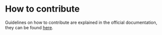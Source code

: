# How to contribute

Guidelines on how to contribute are explained in the official documentation, they can be found [here](http://cern-search.docs.cern.ch/cernsearchdocs/contributing/).